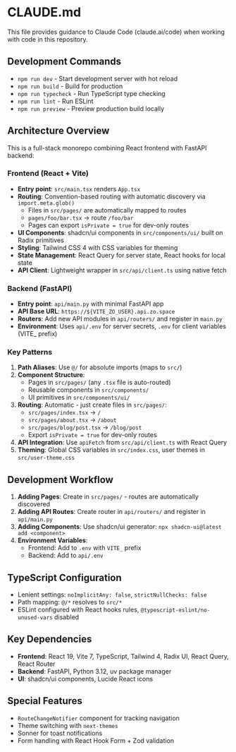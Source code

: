 # CLAUDE.md

This file provides guidance to Claude Code (claude.ai/code) when working with code in this repository.

## Development Commands

- `npm run dev` - Start development server with hot reload
- `npm run build` - Build for production
- `npm run typecheck` - Run TypeScript type checking
- `npm run lint` - Run ESLint
- `npm run preview` - Preview production build locally

## Architecture Overview

This is a full-stack monorepo combining React frontend with FastAPI backend:

### Frontend (React + Vite)
- **Entry point**: `src/main.tsx` renders `App.tsx`
- **Routing**: Convention-based routing with automatic discovery via `import.meta.glob()`
  - Files in `src/pages/` are automatically mapped to routes
  - `pages/foo/bar.tsx` → route `/foo/bar`
  - Pages can export `isPrivate = true` for dev-only routes
- **UI Components**: shadcn/ui components in `src/components/ui/` built on Radix primitives
- **Styling**: Tailwind CSS 4 with CSS variables for theming
- **State Management**: React Query for server state, React hooks for local state
- **API Client**: Lightweight wrapper in `src/api/client.ts` using native fetch

### Backend (FastAPI)
- **Entry point**: `api/main.py` with minimal FastAPI app
- **API Base URL**: `https://${VITE_ZO_USER}.api.zo.space`
- **Routers**: Add new API modules in `api/routers/` and register in `main.py`
- **Environment**: Uses `api/.env` for server secrets, `.env` for client variables (VITE_ prefix)

### Key Patterns

1. **Path Aliases**: Use `@/` for absolute imports (maps to `src/`)
2. **Component Structure**: 
   - Pages in `src/pages/` (any `.tsx` file is auto-routed)
   - Reusable components in `src/components/`
   - UI primitives in `src/components/ui/`
3. **Routing**: Automatic - just create files in `src/pages/`:
   - `src/pages/index.tsx` → `/`
   - `src/pages/about.tsx` → `/about`
   - `src/pages/blog/post.tsx` → `/blog/post`
   - Export `isPrivate = true` for dev-only routes
4. **API Integration**: Use `apiFetch` from `src/api/client.ts` with React Query
5. **Theming**: Global CSS variables in `src/index.css`, user themes in `src/user-theme.css`

## Development Workflow

1. **Adding Pages**: Create in `src/pages/` - routes are automatically discovered
2. **Adding API Routes**: Create router in `api/routers/` and register in `api/main.py`
3. **Adding Components**: Use shadcn/ui generator: `npx shadcn-ui@latest add <component>`
4. **Environment Variables**: 
   - Frontend: Add to `.env` with `VITE_` prefix
   - Backend: Add to `api/.env`

## TypeScript Configuration

- Lenient settings: `noImplicitAny: false`, `strictNullChecks: false`
- Path mapping: `@/*` resolves to `src/*`
- ESLint configured with React hooks rules, `@typescript-eslint/no-unused-vars` disabled

## Key Dependencies

- **Frontend**: React 19, Vite 7, TypeScript, Tailwind 4, Radix UI, React Query, React Router
- **Backend**: FastAPI, Python 3.12, uv package manager
- **UI**: shadcn/ui components, Lucide React icons

## Special Features

- `RouteChangeNotifier` component for tracking navigation
- Theme switching with `next-themes`
- Sonner for toast notifications
- Form handling with React Hook Form + Zod validation